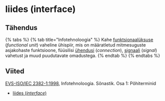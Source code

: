 # liides (interface)

## Tähendus

{% tabs %}
{% tab title="Infotehnoloogia" %}
Kahe [funktsionaalüksuse](funktsionaalueksus-functional-unit.md) (_functional unit_) vaheline ühispiir, mis on määratletud mitmesuguste asjakohaste funktsioone, füüsilisi [ühendusi](uehendus-connection.md) (_connection_), [signaali](signaal-signal.md) (_signal_) vahetust ja muud puudutavate omadustega.
{% endtab %}
{% endtabs %}

## Viited

[EVS-ISO/IEC 2382-1:1998](http://www.evs.ee/tooted/evs-iso-iec-2382-1-1998), Infotehnoloogia. Sõnastik. Osa 1: Põhiterminid

* [liides (_interface_)](https://www.eki.ee/dict/its/index.cgi?Q=D0603682-6C03-1014-88DC-FC5F0DBED45A\&F=GUID\&C01=1\&C02=0\&C10=1)
